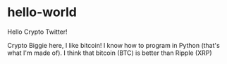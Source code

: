 # hello-world

Hello Crypto Twitter!

Crypto Biggie here, I like bitcoin! I know how to program in Python (that's what I'm made of). 
I think that bitcoin (BTC) is better than Ripple (XRP)
